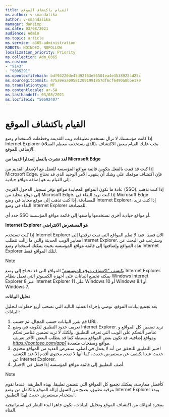 ```yaml
---
title: القيام باكتشاف الموقع
ms.author: v-smandalika
author: v-smandalika
manager: dansimp
ms.date: 03/08/2021
audience: Admin
ms.topic: article
ms.service: o365-administration
ROBOTS: NOINDEX, NOFOLLOW
localization_priority: Priority
ms.collection: Adm_O365
ms.custom:
- "9143"
- "9005291"
ms.openlocfilehash: bdf94220de45d92f63e56501ea4e35389224d25c
ms.sourcegitcommit: 475a9eaa095812091991857df6cf6490a8bbe179
ms.translationtype: MT
ms.contentlocale: ar-SA
ms.lasthandoff: 03/08/2021
ms.locfileid: "50692407"
---
```

# <a name="do-site-discovery"></a>القيام باكتشاف الموقع

إذا كانت مؤسستك لا تزال تستخدم تطبيقات ويب القديمة وخططت لاستخدام وضع Internet Explorer (الذي يستخدمه معظم العملاء)، يجب عليك القيام ببعض الاكتشاف الإضافي للموقع.

**لقد نشرت بالفعل إصدارا قديما من Microsoft Edge**

إذا كنت قد قمت بالفعل بتكوين قائمة مواقع المؤسسة للعمل مع الإصدار القديم من Microsoft Edge، فإن اكتشاف موقعك على وشك أن ينتهى. الأمر الوحيد الذي قد تحتاج إلى القيام به هو إضافة مواقع حيادية.

عادة ما تكون المواقع المحايدة مواقع توفر تسجيل الدخول الفردي (SSO). إذا كنت تذهب إلى موقع محايد من Microsoft Edge، إذا كنت تريد البقاء في Microsoft Edge للمصادقة. إذا كنت تذهب إلى موقع محايد في وضع Internet Explorer، إذا كنت تريد البقاء في وضع Internet Explorer للمصادقة.

حدد أي SSO أو مواقع حيادية أخرى تستخدمها وأضفها إلى قائمة مواقع المؤسسة.

**Internet Explorer هو المستعرض الافتراضي**

إذا كنت تستخدم Internet Explorer الآن فقط، فقد لا تعلم المواقع التي تمت ترقيتها إلى معايير الويب الحديثة والتي ما زالت تتطلب Internet Explorer. وسترغب في البحث عن هذه المواقع وإضافتها إلى قائمة مواقع المؤسسة بحيث يمكنك استخدام وضع Internet Explorer لتلك المواقع فقط.

> [!NOTE]
> [يكتشف "اكتشاف موقع المؤسسة"](https://docs.microsoft.com/internet-explorer/ie11-deploy-guide/collect-data-using-enterprise-site-discovery) المواقع التي قد تحتاج إلى وضع Internet Explorer. يمكنه تجميع البيانات على أجهزة الكمبيوتر التي تعمل بنظام Windows Internet Explorer 8 عبر Internet Explorer 11 على Windows 10 أو Windows 8.1 أو Windows 7.

**تحليل البيانات**

بعد تجميع بيانات الموقع، نوصي بإجراء العملية التالية التي تصحب أربع خطوات لتحليل البيانات:
1. قم بفرز البيانات حسب المجال، ثم حسب URL.
2. تعريف حدود التطبيق لتكوينه في وضع Internet Explorer. تريد تضمين كل المواقع و عناصر التحكم على الويب التي تعرف التطبيق، ولكنك لا تريد تضمين عناصر تحكم ومواقع إضافية. قد تكون بعض المواقع بسيطة كما قد يتطلب البعض الآخر تعريف *https://contoso.com/app1* مواقع وصفحات متعددة.
3. اختبر التطبيق للتحقق من أنه لا يعمل في أصلي. ستعرض العديد من المواقع محتوى حديث عند الكشف عن مستعرض حديث، كما أنها لا تقدم محتوى أقدم إلا عند الكشف عن Internet Explorer.
4. أضف التطبيق إلى قائمة مواقع المؤسسة إذا فشل في الاختبار.

> [!NOTE]
> كأفضل ممارسة، يمكنك تجميع كل المواقع التي تتضمن تطبيقا. بهذه الطريقة، عندما تقوم بترقية تطبيق، يصبح من السهل إزالة الموقع بالكامل من وضع Internet Explorer وبدء استخدام مستعرض حديث لهذا التطبيق.

بمجرد انتهائك من اكتشاف الموقع وتحليل البيانات، تكون جاهزا لبدء النظر في استراتيجية القناة.

